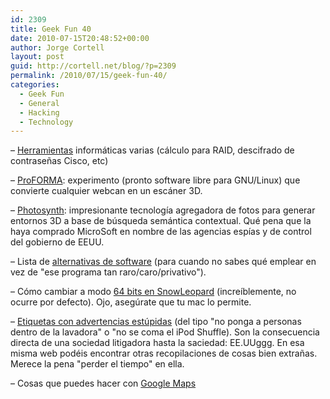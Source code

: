 ```yaml
---
id: 2309
title: Geek Fun 40
date: 2010-07-15T20:48:52+00:00
author: Jorge Cortell
layout: post
guid: http://cortell.net/blog/?p=2309
permalink: /2010/07/15/geek-fun-40/
categories:
  - Geek Fun
  - General
  - Hacking
  - Technology
---
```

– <a title="http://www.ibeast.com/content/tools/tools.asp" href="http://www.ibeast.com/content/tools/tools.asp" target="_blank">Herramientas</a> informáticas varias (cálculo para RAID, descifrado de contraseñas Cisco, etc)

– <a title="http://mi.eng.cam.ac.uk/~qp202/my_papers/BMVC09/" href="http://mi.eng.cam.ac.uk/~qp202/my_papers/BMVC09/" target="_blank">ProFORMA</a>: experimento (pronto software libre para GNU/Linux) que convierte cualquier webcan en un escáner 3D.

– <a title="http://photosynth.net/Default.aspx" href="http://photosynth.net/Default.aspx" target="_blank">Photosynth</a>: impresionante tecnología agregadora de fotos para generar entornos 3D a base de búsqueda semántica contextual. Qué pena que la haya comprado MicroSoft en nombre de las agencias espías y de control del gobierno de EEUU.

– Lista de <a title="http://alternativeto.net/desktop" href="http://alternativeto.net/desktop" target="_blank">alternativas de software</a> (para cuando no sabes qué emplear en vez de "ese programa tan raro/caro/privativo").

– Cómo cambiar a modo <a title="http://www.mecambioamac.com/cambiar-a-modo-64-bits-en-snow-leopard/" href="http://www.mecambioamac.com/cambiar-a-modo-64-bits-en-snow-leopard/" target="_blank">64 bits en SnowLeopard</a> (increíblemente, no ocurre por defecto). Ojo, asegúrate que tu mac lo permite.

– <a title="http://oddee.com/item_88437.aspx" href="http://oddee.com/item_88437.aspx" target="_blank">Etiquetas con advertencias estúpidas</a> (del tipo "no ponga a personas dentro de la lavadora" o "no se coma el iPod Shuffle). Son la consecuencia directa de una sociedad litigadora hasta la saciedad: EE.UUggg. En esa misma web podéis encontrar otras recopilaciones de cosas bien extrañas. Merece la pena "perder el tiempo" en ella.

– Cosas que puedes hacer con <a title="http://lifehacker.com/5525758/top-10-things-you-didnt-know-google-maps-could-do?skyline=true&s=i" href="http://lifehacker.com/5525758/top-10-things-you-didnt-know-google-maps-could-do?skyline=true&s=i" target="_blank">Google Maps</a>